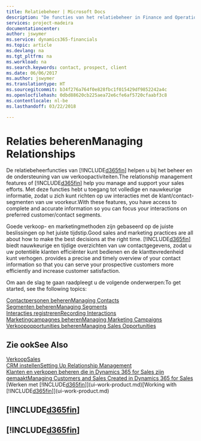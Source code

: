 ```yaml
---
title: Relatiebeheer | Microsoft Docs
description: "De functies van het relatiebeheer in Finance and Operations, Business edition ondersteunen uw verkoopinspanningen en u kunt gegevens over contacten en prospects openen zodat u klanten efficiënter kunt bedienen."
services: project-madeira
documentationcenter: 
author: jswymer
ms.service: dynamics365-financials
ms.topic: article
ms.devlang: na
ms.tgt_pltfrm: na
ms.workload: na
ms.search.keywords: contact, prospect, client
ms.date: 06/06/2017
ms.author: jswymer
ms.translationtype: HT
ms.sourcegitcommit: b34f276a764f0e828fbc1f015429df9852242a4c
ms.openlocfilehash: 0dbd88620cb225aea72e6cfe6af5720cfaabf3c8
ms.contentlocale: nl-be
ms.lasthandoff: 03/22/2018

---
```

# <a name="managing-relationships"></a><span data-ttu-id="db094-103">Relaties beheren</span><span class="sxs-lookup"><span data-stu-id="db094-103">Managing Relationships</span></span>
<span data-ttu-id="db094-104">De relatiebeheerfuncties van [!INCLUDE[d365fin](includes/d365fin_md.md)] helpen u bij het beheer en de ondersteuning van uw verkoopactiviteiten.</span><span class="sxs-lookup"><span data-stu-id="db094-104">The relationship management features of [!INCLUDE[d365fin](includes/d365fin_md.md)] help you manage and support your sales efforts.</span></span> <span data-ttu-id="db094-105">Met deze functies hebt u toegang tot volledige en nauwkeurige informatie, zodat u zich kunt richten op uw interacties met de klant/contact-segmenten van uw voorkeur.</span><span class="sxs-lookup"><span data-stu-id="db094-105">With these features, you have access to complete and accurate information so you can focus your interactions on preferred customer/contact segments.</span></span>

<span data-ttu-id="db094-106">Goede verkoop- en marketingmethoden zijn gebaseerd op de juiste beslissingen op het juiste tijdstip.</span><span class="sxs-lookup"><span data-stu-id="db094-106">Good sales and marketing practices are all about how to make the best decisions at the right time.</span></span> [!INCLUDE[d365fin](includes/d365fin_md.md)]<span data-ttu-id="db094-107"> biedt nauwkeurige en tijdige overzichten van uw contactgegevens, zodat u uw potentiële klanten efficiënter kunt bedienen en de klanttevredenheid kunt verhogen.</span><span class="sxs-lookup"><span data-stu-id="db094-107"> provides a precise and timely overview of your contact information so that you can serve your prospective customers more efficiently and increase customer satisfaction.</span></span>

<span data-ttu-id="db094-108">Om aan de slag te gaan raadpleegt u de volgende onderwerpen:</span><span class="sxs-lookup"><span data-stu-id="db094-108">To get started, see the following topics:</span></span>

[<span data-ttu-id="db094-109">Contactpersonen beheren</span><span class="sxs-lookup"><span data-stu-id="db094-109">Managing Contacts</span></span>](marketing-contacts.md)  
[<span data-ttu-id="db094-110">Segmenten beheren</span><span class="sxs-lookup"><span data-stu-id="db094-110">Managing Segments</span></span>](marketing-segments.md)  
[<span data-ttu-id="db094-111">Interacties registreren</span><span class="sxs-lookup"><span data-stu-id="db094-111">Recording Interactions</span></span>](marketing-interactions.md)  
[<span data-ttu-id="db094-112">Marketingcampagnes beheren</span><span class="sxs-lookup"><span data-stu-id="db094-112">Managing Marketing Campaigns</span></span>](marketing-campaigns.md)  
[<span data-ttu-id="db094-113">Verkoopopportunities beheren</span><span class="sxs-lookup"><span data-stu-id="db094-113">Managing Sales Opportunities</span></span>](marketing-manage-sales-opportunities.md)

## <a name="see-also"></a><span data-ttu-id="db094-114">Zie ook</span><span class="sxs-lookup"><span data-stu-id="db094-114">See Also</span></span>
[<span data-ttu-id="db094-115">Verkoop</span><span class="sxs-lookup"><span data-stu-id="db094-115">Sales</span></span>](sales-manage-sales.md)  
[<span data-ttu-id="db094-116">CRM instellen</span><span class="sxs-lookup"><span data-stu-id="db094-116">Setting Up Relationship Management</span></span>](marketing-setup-marketing.md)  
[<span data-ttu-id="db094-117">Klanten en verkopen beheren die in Dynamics 365 for Sales zijn gemaakt</span><span class="sxs-lookup"><span data-stu-id="db094-117">Managing Customers and Sales Created in Dynamics 365 for Sales</span></span>](marketing-integrate-dynamicscrm.md)  
<span data-ttu-id="db094-118">[Werken met [!INCLUDE[d365fin](includes/d365fin_md.md)]](ui-work-product.md)</span><span class="sxs-lookup"><span data-stu-id="db094-118">[Working with [!INCLUDE[d365fin](includes/d365fin_md.md)]](ui-work-product.md)</span></span>  

## [!INCLUDE[d365fin](includes/free_trial_md.md)]  
## [!INCLUDE[d365fin](includes/training_link_md.md)]

